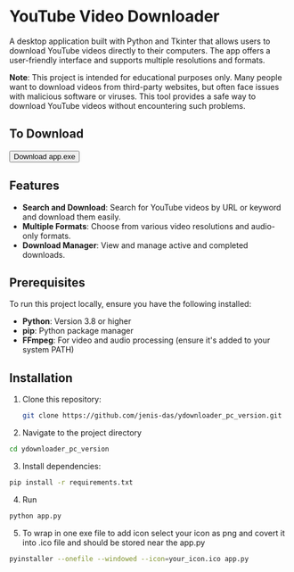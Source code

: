 # YouTube Video Downloader

A desktop application built with Python and Tkinter that allows users to download YouTube videos directly to their computers. The app offers a user-friendly interface and supports multiple resolutions and formats.

**Note**: This project is intended for educational purposes only. 
Many people want to download videos from third-party websites, but often face issues with malicious software or viruses. This tool provides a safe way to download YouTube videos without encountering such problems.

## To Download 
<a href="https://raw.githubusercontent.com/Jenis-das/ydownloader_pc_version/main/src/dist/app.exe" download>
    <button>Download app.exe</button>
</a>

## Features

- **Search and Download**: Search for YouTube videos by URL or keyword and download them easily.
- **Multiple Formats**: Choose from various video resolutions and audio-only formats.
- **Download Manager**: View and manage active and completed downloads.

## Prerequisites

To run this project locally, ensure you have the following installed:

- **Python**: Version 3.8 or higher
- **pip**: Python package manager
- **FFmpeg**: For video and audio processing (ensure it's added to your system PATH)

## Installation

1. Clone this repository:

   ```bash
   git clone https://github.com/jenis-das/ydownloader_pc_version.git
   ```
2. Navigate to the project directory
  ```bash 
  cd ydownloader_pc_version
  ```
3. Install dependencies:
  ```bash
  pip install -r requirements.txt
  ```
4. Run
```bash 
python app.py
```

5. To wrap in one exe file
to add icon
select your icon as png and covert it into .ico file and should be stored near the app.py
```bash
pyinstaller --onefile --windowed --icon=your_icon.ico app.py
```
